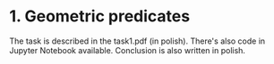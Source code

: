 # 1. Geometric predicates

The task is described in the task1.pdf (in polish). There's also code in Jupyter Notebook available. Conclusion is also written in polish.
